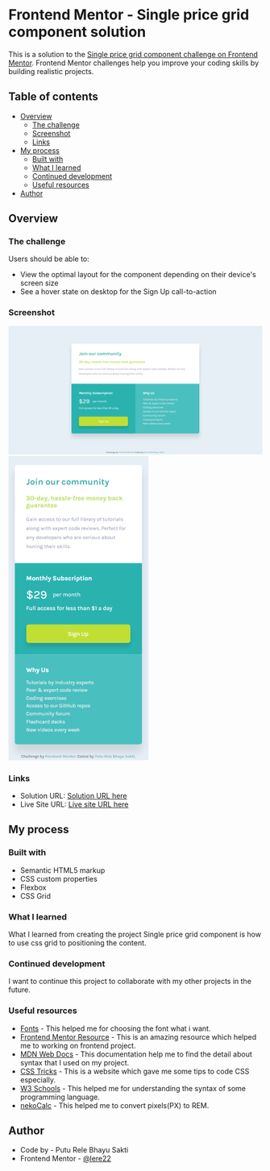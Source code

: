 # Frontend Mentor - Single price grid component solution

This is a solution to the [Single price grid component challenge on Frontend Mentor](https://www.frontendmentor.io/challenges/single-price-grid-component-5ce41129d0ff452fec5abbbc). Frontend Mentor challenges help you improve your coding skills by building realistic projects.

## Table of contents

- [Overview](#overview)
  - [The challenge](#the-challenge)
  - [Screenshot](#screenshot)
  - [Links](#links)
- [My process](#my-process)
  - [Built with](#built-with)
  - [What I learned](#what-i-learned)
  - [Continued development](#continued-development)
  - [Useful resources](#useful-resources)
- [Author](#author)

## Overview

### The challenge

Users should be able to:

- View the optimal layout for the component depending on their device's screen size
- See a hover state on desktop for the Sign Up call-to-action

### Screenshot

![Desktop Design](./screenshot/desktop-design.png)
![Mobile Design](./screenshot/mobile-design.png)

### Links

- Solution URL: [Solution URL here](https://www.frontendmentor.io/solutions/single-price-grid-component-using-css-grid-and-flexbox-lPL6i3KGof)
- Live Site URL: [Live site URL here](https://lere22.github.io/single-price-grid-component/)

## My process

### Built with

- Semantic HTML5 markup
- CSS custom properties
- Flexbox
- CSS Grid

### What I learned

What I learned from creating the project Single price grid component is how to use css grid to positioning the content.

### Continued development

I want to continue this project to collaborate with my other projects in the future.

### Useful resources

- [Fonts](https://fonts.google.com/) - This helped me for choosing the font what i want.
- [Frontend Mentor Resource](https://www.frontendmentor.io/resources) - This is an amazing resource which helped me to working on frontend project.
- [MDN Web Docs](https://developer.mozilla.org/en-US/docs/Web/CSS) - This documentation help me to find the detail about syntax that I used on my project.
- [CSS Tricks](https://css-tricks.com/) - This is a website which gave me some tips to code CSS especially.
- [W3 Schools](https://www.w3schools.com/) - This helped me for understanding the syntax of some programming language.
- [nekoCalc](https://www.w3schools.com/) - This helped me to convert pixels(PX) to REM.

## Author

- Code by - Putu Rele Bhayu Sakti
- Frontend Mentor - [@lere22](https://www.frontendmentor.io/profile/lere22)
